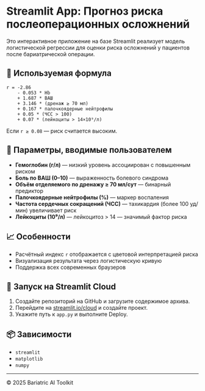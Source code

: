 # Streamlit App: Прогноз риска послеоперационных осложнений

Это интерактивное приложение на базе Streamlit реализует модель логистической регрессии для оценки риска осложнений у пациентов после бариатрической операции.

## 🔬 Используемая формула

```
r = -2.86 
    - 0.053 * Hb 
    + 1.687 * ВАШ 
    + 3.146 * (дренаж ≥ 70 мл) 
    + 0.167 * палочкоядерные нейтрофилы 
    + 0.05 * (ЧСС > 100) 
    + 0.07 * (лейкоциты > 14×10⁹/л)
```

Если `r ≥ 0.08` — риск считается высоким.

## 🧾 Параметры, вводимые пользователем

- **Гемоглобин (г/л)** — низкий уровень ассоциирован с повышенным риском
- **Боль по ВАШ (0–10)** — выраженность болевого синдрома
- **Объём отделяемого по дренажу ≥ 70 мл/сут** — бинарный предиктор
- **Палочкоядерные нейтрофилы (%)** — маркер воспаления
- **Частота сердечных сокращений (ЧСС)** — тахикардия (более 100 уд/мин) увеличивает риск
- **Лейкоциты (10⁹/л)** — лейкоцитоз > 14 — значимый фактор риска

## 📈 Особенности

- Расчётный индекс `r` отображается с цветовой интерпретацией риска
- Визуализация результата через логистическую кривую
- Поддержка всех современных браузеров

## 🚀 Запуск на Streamlit Cloud

1. Создайте репозиторий на GitHub и загрузите содержимое архива.
2. Перейдите на [streamlit.io/cloud](https://streamlit.io/cloud) и создайте проект.
3. Укажите путь к `app.py` и выполните Deploy.

## 📦 Зависимости

- `streamlit`
- `matplotlib`
- `numpy`

---

© 2025 Bariatric AI Toolkit
